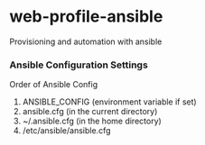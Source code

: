 # web-profile-ansible
Provisioning and automation with ansible

### Ansible Configuration Settings

Order of Ansible Config

1. ANSIBLE_CONFIG (environment variable if set)
2. ansible.cfg (in the current directory)
3. ~/.ansible.cfg (in the home directory)
4. /etc/ansible/ansible.cfg
